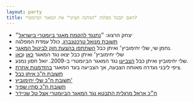 ```yaml
---
layout: party
title: האם תבטל מפלגת "המחנה הציוני" את המאגר הביומטרי?
---
```


* <i class="fa fa-newspaper-o"></i> יצחק הרצוג: ״[נתנגד להקמת מאגר ביומטרי בישראל](https://archive.today/8p7dP#selection-2935.1-2935.206)״
* <i class="fa fa-mobile"></i> [תשובת מנואל טרכטנברג](../docs/trajtenberg.png), כולל עמדת המפלגה
* <i class="fa fa-globe"></i> נחמן שי, שלי יחימוביץ׳ ואיתן כבל [השתתפו בהצעת חוק לביטול המאגר](http://www.mako.co.il/nexter-archive/Article-5a73491c10e6631006.htm).
* <i class="fa fa-globe"></i> שלי יחימוביץ׳ ואיתן כבל יצאו נגד המאגר [כאן](http://www.nrg.co.il/online/1/ART2/324/377.html) ו[כאן](http://www.ynet.co.il/articles/0,7340,L-4402374,00.html)
* <i class="fa fa-bank"></i> שלי יחימוביץ ואיתן כבל
  [הצביעו](https://oknesset.org/vote/652/) נגד המאגר הביומטרי ב-2009. יואל חסון נמנע.
* <i class="fa fa-bank"></i> ציפי ליבני נעדרה מאותה הצבעה, אך הצביעה בעד המאגר [בהזדמנות אחרת](https://oknesset.org/vote/107/).
* <i class="fa fa-envelope"></i> [תשובת ח"כ איתן כבל](../docs/ecabel.png)
* <i class="fa fa-envelope"></i> [תשובת ח"כ שלי יחימוביץ'](../docs/syechimivich.png)
* <i class="fa fa-mobile"></i> [תשובת ח"כ סתיו שפיר](../docs/shaffir.png)
* <i class="fa fa-globe"></i> [ח״כ אראל מרגלית התבטא נגד המאגר הביומטרי אצל טל שניידר](https://www.facebook.com/tal.schneider/posts/10153543530924251)
